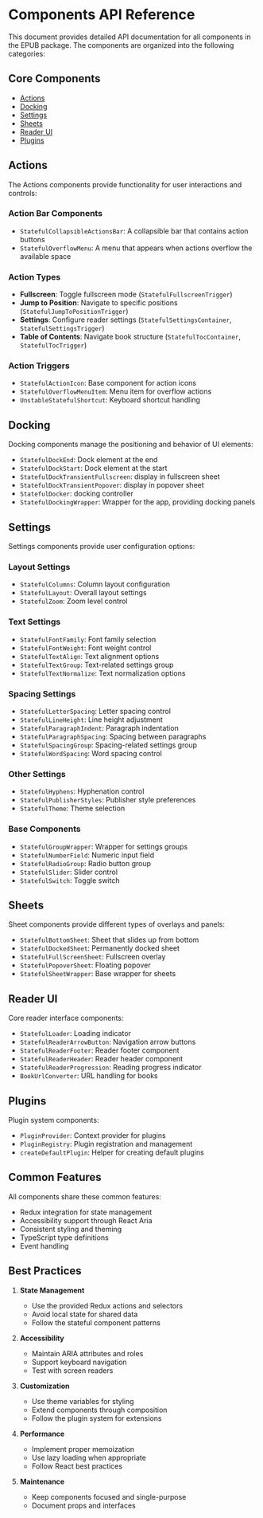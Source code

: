# Components API Reference

This document provides detailed API documentation for all components in the EPUB package. The components are organized into the following categories:

## Core Components

- [Actions](#actions)
- [Docking](#docking)
- [Settings](#settings)
- [Sheets](#sheets)
- [Reader UI](#reader-ui)
- [Plugins](#plugins)

## Actions

The Actions components provide functionality for user interactions and controls:

### Action Bar Components
- `StatefulCollapsibleActionsBar`: A collapsible bar that contains action buttons
- `StatefulOverflowMenu`: A menu that appears when actions overflow the available space

### Action Types
- **Fullscreen**: Toggle fullscreen mode (`StatefulFullscreenTrigger`)
- **Jump to Position**: Navigate to specific positions (`StatefulJumpToPositionTrigger`)
- **Settings**: Configure reader settings (`StatefulSettingsContainer`, `StatefulSettingsTrigger`)
- **Table of Contents**: Navigate book structure (`StatefulTocContainer`, `StatefulTocTrigger`)

### Action Triggers
- `StatefulActionIcon`: Base component for action icons
- `StatefulOverflowMenuItem`: Menu item for overflow actions
- `UnstableStatefulShortcut`: Keyboard shortcut handling

## Docking

Docking components manage the positioning and behavior of UI elements:

- `StatefulDockEnd`: Dock element at the end
- `StatefulDockStart`: Dock element at the start
- `StatefulDockTransientFullscreen`: display in fullscreen sheet
- `StatefulDockTransientPopover`: display in popover sheet
- `StatefulDocker`: docking controller
- `StatefulDockingWrapper`: Wrapper for the app, providing docking panels

## Settings

Settings components provide user configuration options:

### Layout Settings
- `StatefulColumns`: Column layout configuration
- `StatefulLayout`: Overall layout settings
- `StatefulZoom`: Zoom level control

### Text Settings
- `StatefulFontFamily`: Font family selection
- `StatefulFontWeight`: Font weight control
- `StatefulTextAlign`: Text alignment options
- `StatefulTextGroup`: Text-related settings group
- `StatefulTextNormalize`: Text normalization options

### Spacing Settings
- `StatefulLetterSpacing`: Letter spacing control
- `StatefulLineHeight`: Line height adjustment
- `StatefulParagraphIndent`: Paragraph indentation
- `StatefulParagraphSpacing`: Spacing between paragraphs
- `StatefulSpacingGroup`: Spacing-related settings group
- `StatefulWordSpacing`: Word spacing control

### Other Settings
- `StatefulHyphens`: Hyphenation control
- `StatefulPublisherStyles`: Publisher style preferences
- `StatefulTheme`: Theme selection

### Base Components
- `StatefulGroupWrapper`: Wrapper for settings groups
- `StatefulNumberField`: Numeric input field
- `StatefulRadioGroup`: Radio button group
- `StatefulSlider`: Slider control
- `StatefulSwitch`: Toggle switch

## Sheets

Sheet components provide different types of overlays and panels:

- `StatefulBottomSheet`: Sheet that slides up from bottom
- `StatefulDockedSheet`: Permanently docked sheet
- `StatefulFullScreenSheet`: Fullscreen overlay
- `StatefulPopoverSheet`: Floating popover
- `StatefulSheetWrapper`: Base wrapper for sheets

## Reader UI

Core reader interface components:

- `StatefulLoader`: Loading indicator
- `StatefulReaderArrowButton`: Navigation arrow buttons
- `StatefulReaderFooter`: Reader footer component
- `StatefulReaderHeader`: Reader header component
- `StatefulReaderProgression`: Reading progress indicator
- `BookUrlConverter`: URL handling for books

## Plugins

Plugin system components:

- `PluginProvider`: Context provider for plugins
- `PluginRegistry`: Plugin registration and management
- `createDefaultPlugin`: Helper for creating default plugins

## Common Features

All components share these common features:

- Redux integration for state management
- Accessibility support through React Aria
- Consistent styling and theming
- TypeScript type definitions
- Event handling

## Best Practices

1. **State Management**
   - Use the provided Redux actions and selectors
   - Avoid local state for shared data
   - Follow the stateful component patterns

2. **Accessibility**
   - Maintain ARIA attributes and roles
   - Support keyboard navigation
   - Test with screen readers

3. **Customization**
   - Use theme variables for styling
   - Extend components through composition
   - Follow the plugin system for extensions

4. **Performance**
   - Implement proper memoization
   - Use lazy loading when appropriate
   - Follow React best practices

5. **Maintenance**
   - Keep components focused and single-purpose
   - Document props and interfaces